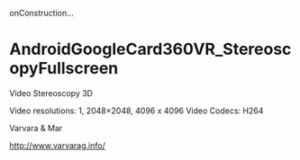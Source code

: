 onConstruction...

# AndroidGoogleCard360VR_StereoscopyFullscreen


Video Stereoscopy 3D

Video resolutions: 1, 2048×2048, 4096 x 4096 
Video Codecs: H264






Varvara & Mar

http://www.varvarag.info/






